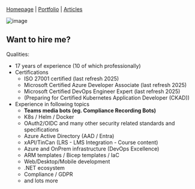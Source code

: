 [Homepage](https://indietasten.net)
|
[Portfolio](https://indietasten.net/projects)
|
[Articles](https://indietasten.net/articles)

![image](https://github.com/InDieTasten/InDieTasten/assets/7047377/283dc37d-74be-4afc-9125-6c45fb74c2e0)

Want to hire me?
----------------

Qualities:
- 17 years of experience (10 of which professionally)
- Certifications
    - ISO 27001 certified (last refresh 2025)
    - Microsoft Certified Azure Developer Associate (last refresh 2025)
    - Microsoft Certified DevOps Engineer Expert (last refresh 2025)
    - (Preparing for Certified Kubernetes Application Developer (CKAD))
- Experience in following topics
    - **Teams media bots (eg. Compliance Recording Bots)**
    - K8s / Helm / Docker
    - OAuth2/OIDC and many other security related standards and specifications
    - Azure Active Directory (AAD / Entra)
    - xAPI/TinCan (LRS - LMS Integration - Course content)
    - Azure and OnPrem infrastructure (DevOps Excellence)
    - ARM templates / Bicep templates / IaC
    - Web/Desktop/Mobile development
    - .NET ecosystem
    - Compliance / GDPR
    - and lots more
